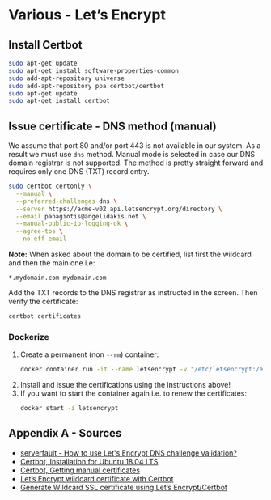 # Various - Let’s Encrypt

## Install Certbot
```bash
sudo apt-get update
sudo apt-get install software-properties-common
sudo add-apt-repository universe
sudo add-apt-repository ppa:certbot/certbot
sudo apt-get update
sudo apt-get install certbot
```

## Issue certificate - DNS method (manual)
We assume that port 80 and/or port 443 is not available in our system. As a result we must use `dns` method. Manual mode is selected in case our DNS domain registrar is not supported. The method is pretty straight forward and requires only one DNS (TXT) record entry.

```bash
sudo certbot certonly \
  --manual \
  --preferred-challenges dns \
  --server https://acme-v02.api.letsencrypt.org/directory \
  --email panagiotis@angelidakis.net \
  --manual-public-ip-logging-ok \
  --agree-tos \
  --no-eff-email
```
**Note:** When asked about the domain to be certified, list first the wildcard and then the main one i.e:
```
*.mydomain.com mydomain.com
```
Add the TXT records to the DNS registrar as instructed in the screen.
Then verify the certificate:
```bash
certbot certificates
```

### Dockerize
1. Create a permanent (non `--rm`) container:
    ```bash
    docker container run -it --name letsencrypt -v "/etc/letsencrypt:/etc/letsencrypt" ubuntu:latest
    ```
2. Install and issue the certifications using the instructions above!
3. If you want to start the container again i.e. to renew the certificates:
    ```bash
    docker start -i letsencrypt
    ```

## Appendix A - Sources
- [serverfault - How to use Let's Encrypt DNS challenge validation?](https://serverfault.com/a/812038)
- [Certbot, Installation for Ubuntu 18.04 LTS](https://certbot.eff.org/lets-encrypt/ubuntubionic-other)
- [Certbot, Getting manual certificates](https://certbot.eff.org/docs/using.html#manual)
- [Let’s Encrypt wildcard certificate with Certbot](https://www.nikio.io/infrastructure/lets-encrypt-wildcard-certificate-with-certbot/)
- [Generate Wildcard SSL certificate using Let’s Encrypt/Certbot](https://medium.com/@saurabh6790/generate-wildcard-ssl-certificate-using-lets-encrypt-certbot-273e432794d7)
